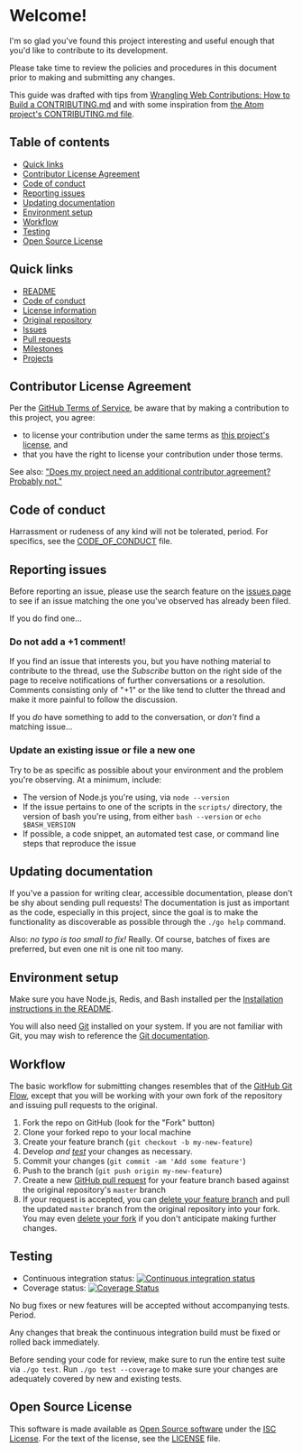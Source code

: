 # Welcome!

I'm so glad you've found this project interesting and useful enough that you'd
like to contribute to its development.

Please take time to review the policies and procedures in this document prior
to making and submitting any changes.

This guide was drafted with tips from [Wrangling Web Contributions: How to Build
a CONTRIBUTING.md][moz] and with some inspiration from [the Atom project's
CONTRIBUTING.md file][atom].

[moz]:  https://mozillascience.github.io/working-open-workshop/contributing/
[atom]: https://github.com/atom/atom/blob/master/CONTRIBUTING.md

## Table of contents

- [Quick links](#quick-links)
- [Contributor License Agreement](#contributor-license-agreement)
- [Code of conduct](#code-of-conduct)
- [Reporting issues](#reporting-issues)
- [Updating documentation](#updating-documentation)
- [Environment setup](#environment-setup)
- [Workflow](#workflow)
- [Testing](#testing)
- [Open Source License](#open-source-license)

## Quick links

- [README](README.md)
- [Code of conduct](CODE_OF_CONDUCT.md)
- [License information](LICENSE.md)
- [Original repository](https://github.com/mbland/pages-server)
- [Issues](https://github.com/mbland/pages-server/issues)
- [Pull requests](https://github.com/mbland/pages-server/pulls)
- [Milestones](https://github.com/mbland/pages-server/milestones)
- [Projects](https://github.com/mbland/pages-server/projects)

## Contributor License Agreement

Per the [GitHub Terms of Service][gh-tos], be aware that by making a
contribution to this project, you agree:

* to license your contribution under the same terms as [this project's
  license][lic], and
* that you have the right to license your contribution under those terms.

See also: ["Does my project need an additional contributor agreement? Probably
  not."][cla-needed]

[gh-tos]:     https://help.github.com/articles/github-terms-of-service/#6-contributions-under-repository-license
[lic]:        #open-source-license
[cla-needed]: https://opensource.guide/legal/#does-my-project-need-an-additional-contributor-agreement

## Code of conduct

Harrassment or rudeness of any kind will not be tolerated, period. For
specifics, see the [CODE_OF_CONDUCT](CODE_OF_CONDUCT.md) file.

## Reporting issues

Before reporting an issue, please use the search feature on the [issues
page][issues] to see if an issue matching the one you've observed has already
been filed.

If you do find one...

[issues]: https://github.com/mbland/pages-server/issues

### Do not add a +1 comment!

If you find an issue that interests you, but you have nothing material to
contribute to the thread, use the *Subscribe* button on the right side of the
page to receive notifications of further conversations or a resolution. Comments
consisting only of "+1" or the like tend to clutter the thread and make it more
painful to follow the discussion.

If you _do_ have something to add to the conversation, or _don't_ find a
matching issue...

### Update an existing issue or file a new one

Try to be as specific as possible about your environment and the problem you're
observing. At a minimum, include:

- The version of Node.js you're using, via `node --version`
- If the issue pertains to one of the scripts in the `scripts/` directory, the
  version of bash you're using, from either `bash --version` or `echo
  $BASH_VERSION`
- If possible, a code snippet, an automated test case, or command line steps
  that reproduce the issue

## Updating documentation

If you've a passion for writing clear, accessible documentation, please don't be
shy about sending pull requests! The documentation is just as important as the
code, especially in this project, since the goal is to make the functionality as
discoverable as possible through the `./go help` command.

Also: _no typo is too small to fix!_ Really. Of course, batches of fixes are
preferred, but even one nit is one nit too many.

## Environment setup

Make sure you have Node.js, Redis, and Bash installed per the [Installation
instructions in the README][installation].

[installation]: README.md#installation

You will also need [Git][] installed on your system. If you are not familiar
with Git, you may wish to reference the [Git documentation][git-doc].

[Git]:     https://git-scm.com/downloads
[git-doc]: https://git-scm.com/doc

## Workflow

The basic workflow for submitting changes resembles that of the [GitHub Git
Flow][git-flow], except that you will be working with your own fork of the
repository and issuing pull requests to the original.

[git-flow]: https://guides.github.com/introduction/flow/

1. Fork the repo on GitHub (look for the "Fork" button)
1. Clone your forked repo to your local machine
1. Create your feature branch (`git checkout -b my-new-feature`)
1. Develop _and [test](#testing)_ your changes as necessary.
1. Commit your changes (`git commit -am 'Add some feature'`)
1. Push to the branch (`git push origin my-new-feature`)
1. Create a new [GitHub pull request][gh-pr] for your feature branch based
   against the original repository's `master` branch
1. If your request is accepted, you can [delete your feature branch][rm-branch]
   and pull the updated `master` branch from the original repository into your
   fork. You may even [delete your fork][rm-fork] if you don't anticipate making
   further changes.

[gh-pr]:     https://help.github.com/articles/using-pull-requests/
[rm-branch]: https://help.github.com/articles/deleting-unused-branches/
[rm-fork]:   https://help.github.com/articles/deleting-a-repository/

## Testing

- Continuous integration status: [![Continuous integration status][ci-img]][ci]
- Coverage status: [![Coverage Status][cov-img]][cov]

[ci-img]:  https://img.shields.io/travis/mbland/pages-server/master.svg
[ci]:      https://travis-ci.org/mbland/pages-server
[cov-img]: https://img.shields.io/coveralls/mbland/pages-server/master.svg
[cov]:     https://coveralls.io/github/mbland/pages-server?branch=master

No bug fixes or new features will be accepted without accompanying tests.
Period.

Any changes that break the continuous integration build must be fixed or rolled
back immediately.

Before sending your code for review, make sure to run the entire test suite via
`./go test`. Run `./go test --coverage` to make sure your changes are adequately
covered by new and existing tests.

## Open Source License

This software is made available as [Open Source software][oss] under the [ISC
License][isc]. For the text of the license, see the [LICENSE](LICENSE.md) file.

[oss]: https://opensource.org/osd-annotated
[isc]: https://www.isc.org/downloads/software-support-policy/isc-license/

